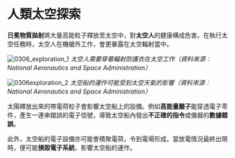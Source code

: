 # 人類太空探索

**日冕物質拋射**將大量高能粒子釋放至太空中，對**太空人**的健康構成危害。在執行太空任務時，太空人在機艙外工作，會更暴露在太空輻射當中。

![0306_exploration_1](./static/0306_exploration_1.jpg)
*太空人需要穿著輻射防護衣在太空工作（資料來源︰National Aeronautics and Space Administration）*

![0306exploration_2](./static/0306exploration_2.jpg)
*太空船的運作可能受到太空天氣的影響（資料來源︰National Aeronautics and Space Administration）*

太陽釋放出來的帶電荷粒子會影響太空船上的設備。例如**高能量離子**能穿透電子零件，產生一連串錯誤的電子信號，導致太空船內發出**不正確的指令**或儀器的**數據錯誤**。

此外，太空船的電子設備亦可能會積聚電荷，令到電場形成。當放電情況最終出現時，便可能**損毀電子系統**，影響太空船的運作。


